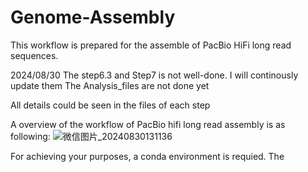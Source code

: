 # Genome-Assembly
This workflow is prepared for the assemble of PacBio HiFi long read sequences.

2024/08/30
The step6.3 and Step7 is not well-done. I will continously update them
The Analysis_files are not done yet

All details could be seen in the files of each step


A overview of the workflow of PacBio hifi long read assembly is as following:
![微信图片_20240830131136](https://github.com/user-attachments/assets/a7731e45-9c86-42f3-b1d1-05d45051ba8c)

For achieving your purposes, a conda environment is requied.
The 

